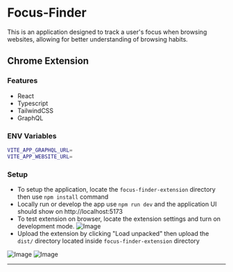 # Focus-Finder
This is an application designed to track a user's focus when browsing websites, allowing for better understanding of browsing habits.

## Chrome Extension

### Features
- React
- Typescript 
- TailwindCSS
- GraphQL

### ENV Variables
``` bash
VITE_APP_GRAPHQL_URL=
VITE_APP_WEBSITE_URL=
``` 
### Setup
- To setup the application, locate the `focus-finder-extension` directory then use `npm install` command
- Locally run or develop the app use `npm run dev` and the application UI should show on http://localhost:5173
- To test extension on browser, locate the extension settings and turn on development mode.
![Image](https://uploads.linear.app/63e73cf7-d0b3-4cf8-8368-c4f61cd3ed33/05d9785e-29f0-4fbf-a695-4946091116ac/cbb699f6-87ee-4894-8591-d293d05004aa)
- Upload the extension by clicking "Load unpacked" then upload the `dist/` directory located inside `focus-finder-extension` directory

![Image](https://uploads.linear.app/63e73cf7-d0b3-4cf8-8368-c4f61cd3ed33/9eb59e1c-3d8c-4154-b60f-2a9e77f747df/99f23ed7-f811-47a2-87f2-b46e59f44c5a)
![Image](https://uploads.linear.app/63e73cf7-d0b3-4cf8-8368-c4f61cd3ed33/f573d75e-57b4-4939-be5f-169aa0e7afe5/0c010f83-c52b-4448-8c12-9089ca275bc7)

---

